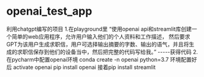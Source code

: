 # openai_test_app
利用chatgpt编写的项目
1.在playground里
“使用openai api和streamlit库创建一个简单的web应用程序，允许用户输入他们的个人资料和工作描述，
然后要求GPT为该用户生成求职信，用户可选择输出摘要的字数、输出的语气，并且将生成的求职信保存到他们的设备当中，然后把完整的代码写给我。”
-----获得代码
2.在pycharm中配置openai环境
conda create -n openai python=3.7
环境配置好后
activate openai
pip install openai
接着pip install streamlit
